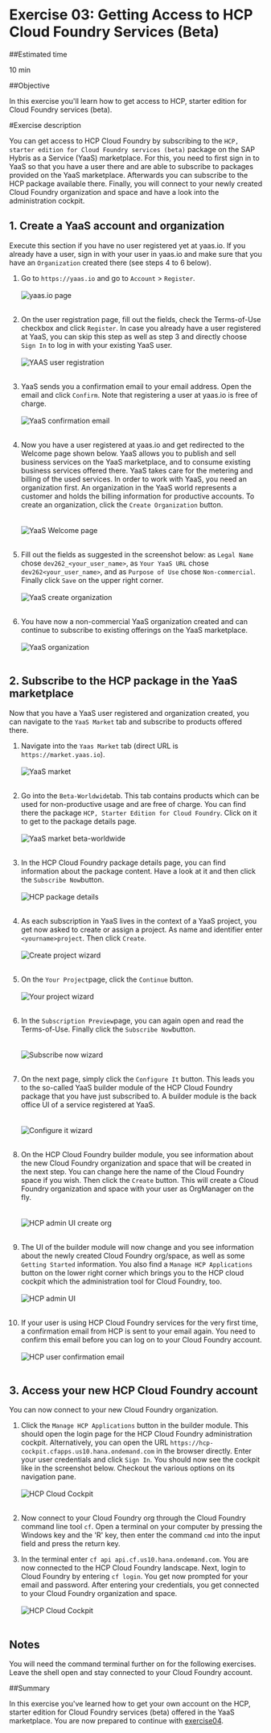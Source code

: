 # Exercise 03: Getting Access to HCP Cloud Foundry Services (Beta)

##Estimated time

10 min

##Objective

In this exercise you'll learn how to get access to HCP, starter edition for Cloud Foundry services (beta).

#Exercise description

You can get access to HCP Cloud Foundry by subscribing to the ```HCP, starter edition for Cloud Foundry services (beta)``` package on  the SAP Hybris as a Service (YaaS) marketplace. For this, you need to first sign in to YaaS so that you have a user there and are able to subscribe to packages provided on the YaaS marketplace. Afterwards you can subscribe to the HCP package available there. Finally, you will connect to your newly created Cloud Foundry organization and space and have a look into the administration cockpit.

## 1. Create a YaaS account and organization  

Execute this section if you have no user registered yet at yaas.io. If you already have a user, sign in with your user in yaas.io and make sure that you have an ```Organization``` created there (see steps 4 to 6 below).  

1. Go to ```https://yaas.io``` and go to ```Account``` > ```Register```.
<br><br>
![yaas.io page](../../img/img03_001.png)
<br><br>

2. On the user registration page, fill out the fields, check the Terms-of-Use checkbox and click ```Register```. In case you already have a user registered at YaaS, you can skip this step as well as step 3 and directly choose ```Sign In``` to log in with your existing YaaS user.
<br><br>
![YAAS user registration](../../img/img03_002.png)
<br><br>

3. YaaS sends you a confirmation email to your email address. Open the email and click ```Confirm```. Note that registering a user at yaas.io is free of charge.
<br><br>
![YaaS confirmation email](../../img/img03_003.png)
<br><br>

4. Now you have a user registered at yaas.io and get redirected to the Welcome page shown below. YaaS allows you to publish and sell business services on the YaaS marketplace, and to consume existing business services offered there. YaaS takes care for the metering and billing of the used services. In order to work with YaaS, you need an organization first. An organization in the YaaS world represents a customer and holds the billing information for productive accounts. To create an organization, click the ```Create Organization``` button.   
<br><br>
![YaaS Welcome page](../../img/img03_004.png)
<br><br>

5. Fill out the fields as suggested in the screenshot below: as ```Legal Name``` chose ```dev262_<your_user_name>```, as ```Your YaaS URL``` chose ```dev262<your_user_name>```, and as ```Purpose of Use``` chose ```Non-commercial```. Finally click ```Save``` on the upper right corner.
<br><br>
![YaaS create organization](../../img/img03_005.png)
<br><br>

6. You have now a non-commercial YaaS organization created and can continue to subscribe to existing offerings on the YaaS marketplace.
<br><br>
![YaaS organization](../../img/img03_006.png)
<br><br>

## 2. Subscribe to the HCP package in the YaaS marketplace

Now that you have a YaaS user registered and organization created, you can navigate to the ```YaaS Market``` tab and subscribe to products offered there.

1. Navigate into the ```Yaas Market``` tab (direct URL is ```https://market.yaas.io```).
<br><br>
![YaaS market](../../img/img03_007.png)
<br><br>

2. Go into the ```Beta-Worldwide```tab. This tab contains products which can be used for non-productive usage and are free of charge.
You can find there the package ```HCP, Starter Edition for Cloud Foundry```. Click on it to get to the package details page.
<br><br>
![YaaS market beta-worldwide](../../img/img03_008.png)
<br><br>

3. In the HCP Cloud Foundry package details page, you can find information about the package content. Have a look at it and then click the ```Subscribe Now```button.
<br><br>
![HCP package details](../../img/img03_009.png)
<br><br>

4. As each subscription in YaaS lives in the context of a YaaS project, you get now asked to create or assign a project. As name and identifier enter ```<yourname>project```. Then click ```Create```.
<br><br>
![Create project wizard](../../img/img03_010.png)
<br><br>

5. On the ```Your Project```page, click the ```Continue``` button.
<br><br>
![Your project wizard](../../img/img03_011.png)
<br><br>

6. In the ```Subscription Preview```page, you can again open and read the Terms-of-Use. Finally click the ```Subscribe Now```button.   
<br><br>
![Subscribe now wizard](../../img/img03_012.png)
<br><br>

7. On the next page, simply click the ```Configure It``` button. This leads you to the so-called YaaS builder module of the HCP Cloud Foundry package that you have just subscribed to. A builder module is the back office UI of a service registered at YaaS.   
<br><br>
![Configure it wizard](../../img/img03_013.png)
<br><br>

8. On the HCP Cloud Foundry builder module, you see information about the new Cloud Foundry organization and space that will be created in the next step. You can change here the name of the Cloud Foundry space if you wish. Then click the ```Create``` button. This will  create a Cloud Foundry organization and space with your user as OrgManager on the fly.    
<br><br>
![HCP admin UI create org](../../img/img03_014.png)
<br><br>

9. The UI of the builder module will now change and you see information about the newly created Cloud Foundry org/space, as well as some ```Getting Started``` information. You also find a ```Manage HCP Applications``` button on the lower right corner which brings you to the HCP cloud cockpit which the administration tool for Cloud Foundry, too.
<br><br>
![HCP admin UI](../../img/img03_015.png)
<br><br>

10. If your user is using HCP Cloud Foundry services for the very first time, a confirmation email from HCP is sent to your email again. You need to confirm this email before you can log on to your Cloud Foundry account.
<br><br>
![HCP user confirmation email](../../img/img03_016.png)
<br><br>

## 3. Access your new HCP Cloud Foundry account

You can now connect to your new Cloud Foundry organization.

1. Click the ```Manage HCP Applications``` button in the builder module. This should open the login page for the HCP Cloud Foundry administration cockpit. Alternatively, you can open the URL ```https://hcp-cockpit.cfapps.us10.hana.ondemand.com``` in the browser directly. Enter your user credentials and click ```Sign In```. You should now see the cockpit like in the screenshot below. Checkout the various options on its navigation pane.
<br><br>
![HCP Cloud Cockpit](../../img/img03_017.png)
<br><br>

2. Now connect to your Cloud Foundry org through the Cloud Foundry command line tool ```cf```. Open a terminal on your computer by
pressing the Windows key and the 'R' key, then enter the command ```cmd``` into the input field and press the return key.

3. In the terminal enter ```cf api api.cf.us10.hana.ondemand.com```. You are now connected to the HCP Cloud Foundry landscape. Next, login to Cloud Foundry by entering ```cf login```. You get now prompted for your email and password. After entering your credentials, you get connected to your Cloud Foundry organization and space.
<br><br>
![HCP Cloud Cockpit](../../img/img03_018.png)
<br><br>

## Notes

You will need the command terminal further on for the following exercises. Leave the shell open and stay connected to your Cloud Foundry account.

##Summary

In this exercise you've learned how to get your own account on the HCP, starter edition for Cloud Foundry services (beta) offered in the YaaS marketplace. You are now prepared to continue with [exercise04](../exercise04).
